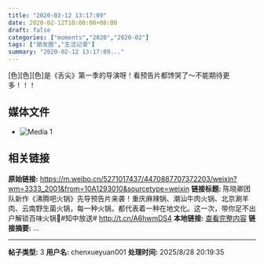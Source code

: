 ```yaml
---
title: "2020-02-12 13:17:09"
date: 2020-02-12T10:00:00+08:00
draft: false
categories: ["moments","2020","2020-02"]
tags: ["朋友圈","生活记录"]
summary: "2020-02-12 13:17:09..."
---
```


[色][色][色]是《舌尖》第一季的导演呀！看预告片都馋哭了～不能期待更多！！！

## 媒体文件

- ![Media 1](/Moments/photos/2020-02-12/202002121317090.jpg)

## 相关链接

**原始链接:** https://m.weibo.cn/5271017437/4470887707372203/weixin?wm=3333_2001&from=10A1293010&sourcetype=weixin
**链接标题:** 陈晓卿团队新作《沸腾吧火锅》先导预告片来袭！重庆麻辣锅、潮汕牛肉火锅、北京涮羊肉、云南野生菌火锅，每一种火锅，都代表着一种在地文化。这一次，带你足不出户解锁百味火锅🍲#知中放送# http://t.cn/A6hwmDS4 ​​​
**本地链接:** [查看完整内容](/link_content/2020/02/2020-02-12/link_content/)
**链接摘要:** ...

---

**帖子类型:** 3
**用户名:** chenxueyuan001
**处理时间:** 2025/8/28 20:19:35